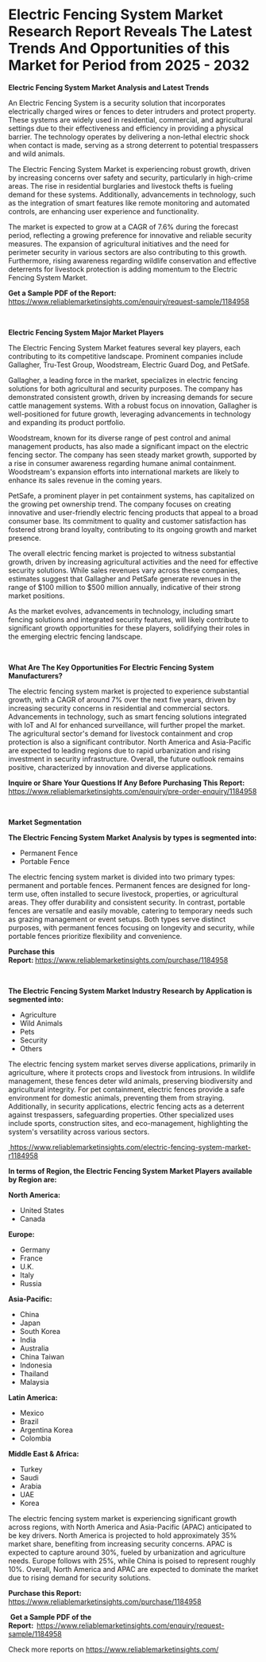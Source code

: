 <p><h1>Electric Fencing System Market Research Report Reveals The Latest Trends And Opportunities of this Market for Period from 2025 - 2032</h1></p><p><strong>Electric Fencing System Market Analysis and Latest Trends</strong></p>
<p><p>An Electric Fencing System is a security solution that incorporates electrically charged wires or fences to deter intruders and protect property. These systems are widely used in residential, commercial, and agricultural settings due to their effectiveness and efficiency in providing a physical barrier. The technology operates by delivering a non-lethal electric shock when contact is made, serving as a strong deterrent to potential trespassers and wild animals.</p><p>The Electric Fencing System Market is experiencing robust growth, driven by increasing concerns over safety and security, particularly in high-crime areas. The rise in residential burglaries and livestock thefts is fueling demand for these systems. Additionally, advancements in technology, such as the integration of smart features like remote monitoring and automated controls, are enhancing user experience and functionality.</p><p>The market is expected to grow at a CAGR of 7.6% during the forecast period, reflecting a growing preference for innovative and reliable security measures. The expansion of agricultural initiatives and the need for perimeter security in various sectors are also contributing to this growth. Furthermore, rising awareness regarding wildlife conservation and effective deterrents for livestock protection is adding momentum to the Electric Fencing System Market.</p></p>
<p><strong>Get a Sample PDF of the Report:&nbsp;</strong> <a href="https://www.reliablemarketinsights.com/enquiry/request-sample/1184958?utm_campaign=3291&utm_medium=2&utm_source=Github&utm_content=ia&utm_term=28032025&utm_id=electric-fencing-system">https://www.reliablemarketinsights.com/enquiry/request-sample/1184958</a></p>
<p>&nbsp;</p>
<p><strong>Electric Fencing System Major Market Players</strong></p>
<p><p>The Electric Fencing System Market features several key players, each contributing to its competitive landscape. Prominent companies include Gallagher, Tru-Test Group, Woodstream, Electric Guard Dog, and PetSafe. </p><p>Gallagher, a leading force in the market, specializes in electric fencing solutions for both agricultural and security purposes. The company has demonstrated consistent growth, driven by increasing demands for secure cattle management systems. With a robust focus on innovation, Gallagher is well-positioned for future growth, leveraging advancements in technology and expanding its product portfolio.</p><p>Woodstream, known for its diverse range of pest control and animal management products, has also made a significant impact on the electric fencing sector. The company has seen steady market growth, supported by a rise in consumer awareness regarding humane animal containment. Woodstream's expansion efforts into international markets are likely to enhance its sales revenue in the coming years.</p><p>PetSafe, a prominent player in pet containment systems, has capitalized on the growing pet ownership trend. The company focuses on creating innovative and user-friendly electric fencing products that appeal to a broad consumer base. Its commitment to quality and customer satisfaction has fostered strong brand loyalty, contributing to its ongoing growth and market presence.</p><p>The overall electric fencing market is projected to witness substantial growth, driven by increasing agricultural activities and the need for effective security solutions. While sales revenues vary across these companies, estimates suggest that Gallagher and PetSafe generate revenues in the range of $100 million to $500 million annually, indicative of their strong market positions.</p><p>As the market evolves, advancements in technology, including smart fencing solutions and integrated security features, will likely contribute to significant growth opportunities for these players, solidifying their roles in the emerging electric fencing landscape.</p></p>
<p>&nbsp;</p>
<p><strong>What Are The Key Opportunities For Electric Fencing System Manufacturers?</strong></p>
<p><p>The electric fencing system market is projected to experience substantial growth, with a CAGR of around 7% over the next five years, driven by increasing security concerns in residential and commercial sectors. Advancements in technology, such as smart fencing solutions integrated with IoT and AI for enhanced surveillance, will further propel the market. The agricultural sector's demand for livestock containment and crop protection is also a significant contributor. North America and Asia-Pacific are expected to leading regions due to rapid urbanization and rising investment in security infrastructure. Overall, the future outlook remains positive, characterized by innovation and diverse applications.</p></p>
<p><strong>Inquire or Share Your Questions If Any Before Purchasing This Report:</strong> <a href="https://www.reliablemarketinsights.com/enquiry/pre-order-enquiry/1184958?utm_campaign=3291&utm_medium=2&utm_source=Github&utm_content=ia&utm_term=28032025&utm_id=electric-fencing-system">https://www.reliablemarketinsights.com/enquiry/pre-order-enquiry/1184958</a></p>
<p>&nbsp;</p>
<p><strong>Market Segmentation</strong></p>
<p><strong>The Electric Fencing System Market Analysis by types is segmented into:</strong></p>
<p><ul><li>Permanent Fence</li><li>Portable Fence</li></ul></p>
<p><p>The electric fencing system market is divided into two primary types: permanent and portable fences. Permanent fences are designed for long-term use, often installed to secure livestock, properties, or agricultural areas. They offer durability and consistent security. In contrast, portable fences are versatile and easily movable, catering to temporary needs such as grazing management or event setups. Both types serve distinct purposes, with permanent fences focusing on longevity and security, while portable fences prioritize flexibility and convenience.</p></p>
<p><strong>Purchase this Report:&nbsp;</strong><a href="https://www.reliablemarketinsights.com/purchase/1184958?utm_campaign=3291&utm_medium=2&utm_source=Github&utm_content=ia&utm_term=28032025&utm_id=electric-fencing-system">https://www.reliablemarketinsights.com/purchase/1184958</a></p>
<p>&nbsp;</p>
<p><strong>The Electric Fencing System Market Industry Research by Application is segmented into:</strong></p>
<p><ul><li>Agriculture</li><li>Wild Animals</li><li>Pets</li><li>Security</li><li>Others</li></ul></p>
<p><p>The electric fencing system market serves diverse applications, primarily in agriculture, where it protects crops and livestock from intrusions. In wildlife management, these fences deter wild animals, preserving biodiversity and agricultural integrity. For pet containment, electric fences provide a safe environment for domestic animals, preventing them from straying. Additionally, in security applications, electric fencing acts as a deterrent against trespassers, safeguarding properties. Other specialized uses include sports, construction sites, and eco-management, highlighting the system's versatility across various sectors.</p></p>
<p><a href="https://www.reliablemarketinsights.com/electric-fencing-system-market-r1184958?utm_campaign=3291&utm_medium=2&utm_source=Github&utm_content=ia&utm_term=28032025&utm_id=electric-fencing-system">&nbsp;https://www.reliablemarketinsights.com/electric-fencing-system-market-r1184958</a></p>
<p><strong>In terms of Region, the Electric Fencing System Market Players available by Region are:</strong></p>
<p>
    <p> <strong> North America: </strong>
        <ul>
            <li>United States</li>
            <li>Canada</li>
        </ul>
        </p> 
    <p> <strong> Europe: </strong>
        <ul>
            <li>Germany</li>
            <li>France</li>
            <li>U.K.</li>
            <li>Italy</li>
            <li>Russia</li>
        </ul>
        </p> 
    <p> <strong> Asia-Pacific: </strong>
        <ul>
            <li>China</li>
            <li>Japan</li>
            <li>South Korea</li>
            <li>India</li>
            <li>Australia</li>
            <li>China Taiwan</li>
            <li>Indonesia</li>
            <li>Thailand</li>
            <li>Malaysia</li>
        </ul>
        </p> 
    <p> <strong> Latin America: </strong>
        <ul>
            <li>Mexico</li>
            <li>Brazil</li>
            <li>Argentina Korea</li>
            <li>Colombia</li>
        </ul>
        </p> 
    <p> <strong> Middle East & Africa: </strong>
        <ul>
            <li>Turkey</li>
            <li>Saudi</li>
            <li>Arabia</li>
            <li>UAE</li>
            <li>Korea</li>
        </ul>
    </p>
    </p>
<p><p>The electric fencing system market is experiencing significant growth across regions, with North America and Asia-Pacific (APAC) anticipated to be key drivers. North America is projected to hold approximately 35% market share, benefiting from increasing security concerns. APAC is expected to capture around 30%, fueled by urbanization and agriculture needs. Europe follows with 25%, while China is poised to represent roughly 10%. Overall, North America and APAC are expected to dominate the market due to rising demand for security solutions.</p></p>
<p><strong>Purchase this Report: </strong><a href="https://www.reliablemarketinsights.com/purchase/1184958?utm_campaign=3291&utm_medium=2&utm_source=Github&utm_content=ia&utm_term=28032025&utm_id=electric-fencing-system">https://www.reliablemarketinsights.com/purchase/1184958</a></p>
<p>&nbsp;<strong>Get a Sample PDF of the Report:&nbsp;&nbsp;</strong><a href="https://www.reliablemarketinsights.com/enquiry/request-sample/1184958?utm_campaign=3291&utm_medium=2&utm_source=Github&utm_content=ia&utm_term=28032025&utm_id=electric-fencing-system">https://www.reliablemarketinsights.com/enquiry/request-sample/1184958</a></p>
<p><strong></strong></p>
<p>Check more reports on <a href="https://www.reliablemarketinsights.com/?utm_campaign=3291&utm_medium=2&utm_source=Github&utm_content=ia&utm_term=28032025&utm_id=electric-fencing-system">https://www.reliablemarketinsights.com/</a></p>